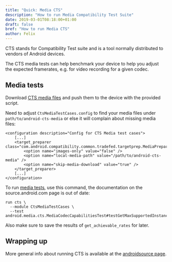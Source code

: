 ```yaml
---
title: "Quick: Media CTS"
description: "How to run Media Compatibility Test Suite"
date: 2019-03-01T08:18:00+01:00
draft: false
bref: "How to run Media CTS"
author: Felix
---
```


<!-- # Setup -->
CTS stands for Compatibility Test suite and is a tool normally distributed to
vendors of Android devices.

The CTS media tests can help benchmark your device to help you adjust the
expected framerates, e.g. for video recording for a given codec.

## Media tests

Download [CTS media files][ctsmedia] and push them to the device with the
provided script.

Need to adjust `CtsMediaTestCases.config` to find your media files under
`path/to/android-cts-media` or else it will complain about missing media files:
```
<configuration description="Config for CTS Media test cases">
    [...]
    <target_preparer class="com.android.compatibility.common.tradefed.targetprep.MediaPreparer">
        <option name="images-only" value="false" />
        <option name="local-media-path" value="/path/to/android-cts-media" />
        <option name="skip-media-download" value="true" />
    </target_preparer>
    [...]
</configuration>
```

To run [media tests](https://source.android.com/devices/media/oem), use this
command, the documentation on the source.android.com page is out of date:

```
run cts \
  --module CtsMediaTestCases \
  --test android.media.cts.MediaCodecCapabilitiesTest#testGetMaxSupportedInstances
```
<!-- run -\-plan CTS android.media.cts.MediaCodecCapabilitiesTest#testGetMaxSupportedInstances -->

Also make sure to save the results of `get_achievable_rates` for later.

## Wrapping up
More general info about running CTS is available at the
[androidsource page][ctsrun].

[ctsmedia]: https://source.android.com/compatibility/cts/downloads#cts-media-files
[ctsrun]: https://source.android.com/compatibility/cts/run
